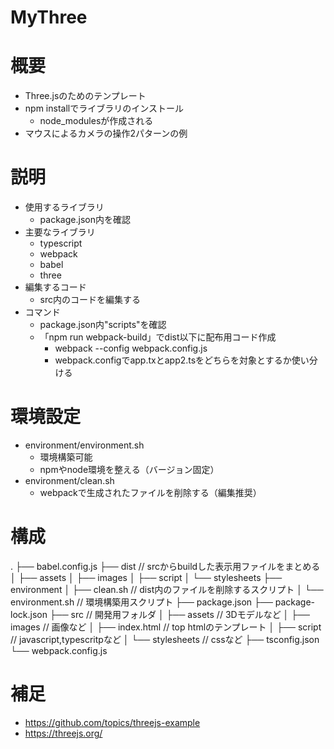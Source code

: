 # MyThree


# 概要
- Three.jsのためのテンプレート
- npm installでライブラリのインストール
    - node_modulesが作成される
- マウスによるカメラの操作2パターンの例

# 説明
- 使用するライブラリ
    - package.json内を確認
- 主要なライブラリ
    - typescript
    - webpack
    - babel
    - three
- 編集するコード
    - src内のコードを編集する
- コマンド
    - package.json内"scripts"を確認
    - 「npm run webpack-build」でdist以下に配布用コード作成
        - webpack --config webpack.config.js
        - webpack.configでapp.txとapp2.tsをどちらを対象とするか使い分ける

# 環境設定
- environment/environment.sh
    - 環境構築可能
    - npmやnode環境を整える（バージョン固定）
- environment/clean.sh
    - webpackで生成されたファイルを削除する（編集推奨）

# 構成
.
├── babel.config.js
├── dist                // srcからbuildした表示用ファイルをまとめる
│   ├── assets
│   ├── images
│   ├── script
│   └── stylesheets
├── environment
│   ├── clean.sh        // dist内のファイルを削除するスクリプト
│   └── environment.sh  // 環境構築用スクリプト
├── package.json
├── package-lock.json
├── src                 // 開発用フォルダ
│   ├── assets          // 3Dモデルなど
│   ├── images          // 画像など
│   ├── index.html      // top htmlのテンプレート
│   ├── script          // javascript,typescritpなど
│   └── stylesheets     // cssなど
├── tsconfig.json
└── webpack.config.js

# 補足
- https://github.com/topics/threejs-example
- https://threejs.org/